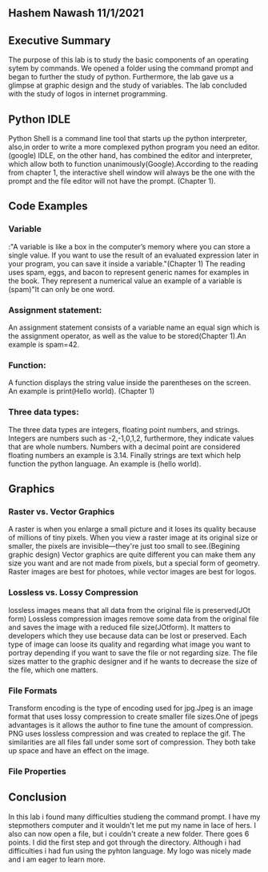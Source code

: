 ## Hashem Nawash 11/1/2021

## Executive Summary 
The purpose of this lab is to study the basic components of an operating sytem by commands. We opened a folder using the command prompt and began to further the study of python.
Furthermore, the lab gave us a glimpse at graphic design and the study of variables. The lab concluded with the study of logos in internet programming.
## Python IDLE
Python Shell is a command line tool that starts up the python interpreter, also,in order to write a more complexed python program you need an editor.(google) IDLE, on the other hand, has combined the editor and interpreter, which allow both  to  function unanimously(Google).According to the reading from chapter 1, the interactive shell window will always be the one with the prompt and the file editor will not have the prompt. (Chapter 1).

## Code Examples
### Variable
:"A variable is like a box in the computer’s memory where you can store a single value. If you want to use the result of an evaluated expression later in your program, you can save it inside a variable."(Chapter 1) The reading uses spam, eggs, and bacon to represent generic names for examples in the book. They represent a numerical value an example of a variable is (spam)"It can only be one word.

### Assignment statement:
An assignment statement consists of a variable name an equal sign which is the assignment operator, as well as the value to be stored(Chapter 1).An example is spam=42.
### Function:
A function  displays the string value inside the parentheses on the screen. An example is print(Hello world). (Chapter 1)
### Three data types:
The three data types are integers, floating point numbers, and strings. Integers are numbers such as -2,-1,0,1,2, furthermore, they indicate values that are whole numbers. Numbers with a decimal point are considered floating numbers an example is 3.14. Finally strings are text which help function the python language. An example is (hello world).

## Graphics

### Raster vs. Vector Graphics
A raster is when you enlarge a small picture and it loses its quality because of millions of tiny pixels. When you view a raster image at its original size or smaller, the pixels are invisible—they're just too small to see.(Begining graphic design) Vector graphics are quite different you can make them any size you want and are not made from pixels, but a special form of geometry. Raster images are best for photoes, while vector images are best for logos.
### Lossless vs. Lossy Compression
lossless images means that all data from the original file is preserved(JOt form) Lossless compression images remove some data from the original file and saves the image with a reduced file size(JOtform). It matters to developers which they use because data can be lost or preserved. Each type of image can loose its quality and regarding what image you want to portray depending if you want to save the file or not regarding size. The file sizes matter to the graphic designer and if he wants to decrease the size of the file, which one matters.
### File Formats
Transform encoding is the type of encoding used for jpg.Jpeg is an image format that uses lossy compression to create smaller file sizes.One of jpegs advantages is it allows the author to fine tune the amount of compression. PNG uses lossless compression and was created to replace the gif. The similarities are all files fall under some sort of compression. They both take up space and have an effect on the image.
### File Properties

## Conclusion
In this lab i found many difficulties studieng the command prompt. I have my stepmothers computer and it wouldn't let me put my name in lace of hers. I also can now open a file, but i couldn't create a new folder. There goes 6 points. I did the first step and got through the directory. Although i had difficulties i had fun using the pyhton language. My logo was nicely made and i am eager to learn more.
